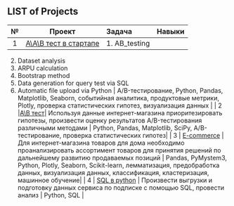 ## LIST of Projects

| № | Проект | Задача | Навыки |
|:---------:| :--------------------------: | :---------------------------- |:--------------------------------|
| 1  | [A\A\B тест в стартапе](https://github.com/belukhin24/My_projets/tree/main/A%5CA%5CB%20тест%20в%20стартапе) | 1. AB_testing
2. Dataset analysis
3. ARPU calculation
4. Bootstrap method
5. Data generation for query test via SQL
6. Automatic file upload via Python  | А/B-тестирование, Python, Pandas, Matplotlib, Seaborn, событийная аналитика, продуктовые метрики, Plotly, проверка статистических гипотез, визуализация данных |
| 2 |[A\B тест](https://github.com/belukhin24/My_projets/tree/main/A%5CB%20тест)| Используя данные интернет-магазина приоритезировать гипотезы, произвести оценку результатов A/B-тестирования различными методами  | Python, Pandas, Matplotlib, SciPy, A/B-тестирование, проверка статистических гипотез|
| 3 | [E-commerce](https://github.com/belukhin24/My_projets/tree/main/E-commerce) | Для интернет-магазина товаров для дома необходимо проанализировать ассортимент товаров для принятия решений по дальнейшему развитию продаваемых позиций | Pandas, PyMystem3, Python, Plotly, Seaborn, Scikit-learn, лемматизация, предобработка данных, визуализация данных, классификация, кластеризация, машинное обучение|
| 4 | [SQL в python](https://github.com/belukhin24/My_projets/tree/main/SQL%20в%20python) | Произвести выгрузки и подготовку данных сервиса по подписке с помощью SQL, провести анализ | Python, SQL |
